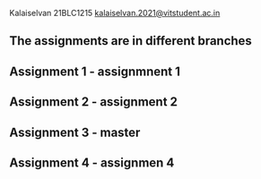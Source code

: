 Kalaiselvan 21BLC1215
kalaiselvan.2021@vitstudent.ac.in
## The assignments are in different branches
## Assignment 1 - assignmnent 1
## Assignment 2 - assignment 2
## Assignment 3 - master 
## Assignment 4 - assignmen 4 
